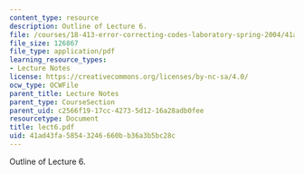 ```yaml
---
content_type: resource
description: Outline of Lecture 6.
file: /courses/18-413-error-correcting-codes-laboratory-spring-2004/41ad43fa58543246660bb36a3b5bc28c_lect6.pdf
file_size: 126867
file_type: application/pdf
learning_resource_types:
- Lecture Notes
license: https://creativecommons.org/licenses/by-nc-sa/4.0/
ocw_type: OCWFile
parent_title: Lecture Notes
parent_type: CourseSection
parent_uid: c2566f19-17cc-4273-5d12-16a28adb0fee
resourcetype: Document
title: lect6.pdf
uid: 41ad43fa-5854-3246-660b-b36a3b5bc28c
---
```

Outline of Lecture 6.